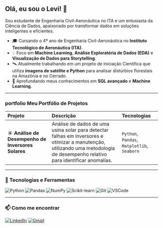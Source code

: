 ## Olá, eu sou o Levi! 👋

Sou estudante de Engenharia Civil-Aeronáutica no ITA e um entusiasta da Ciência de Dados, apaixonado por transformar dados em soluções inteligentes e eficientes.

- 🎓 Cursando o 4º ano de Engenharia Civil-Aeronáutica no **Instituto Tecnológico de Aeronáutica (ITA)**.
- 💡 Foco em **Machine Learning**, **Análise Exploratória de Dados (EDA)** e **Visualização de Dados para Storytelling**.
- 🛰️ Atualmente trabalhando em um projeto de Iniciação Científica que utiliza **imagens de satélite e Python** para analisar distúrbios florestais na Amazônia e no Cerrado.
- 🌱 Aprofundando meus conhecimentos em **SQL avançado** e **Machine Learning**.

---

###  portfolio Meu Portfólio de Projetos

| Projeto | Descrição | Tecnologias |
| :--- | :--- | :--- |
| ☀️ **Análise de Desempenho de Inversores Solares** | Análise de dados de uma usina solar para detectar falhas em inversores e otimizar a manutenção, utilizando uma metodologia de desempenho relativo para identificar anomalias. | `Python`, `Pandas`, `Matplotlib`, `Seaborn` |

---

### 🔧 Tecnologias e Ferramentas

![Python](https://img.shields.io/badge/Python-3776AB?style=for-the-badge&logo=python&logoColor=white)
![Pandas](https://img.shields.io/badge/Pandas-150458?style=for-the-badge&logo=pandas&logoColor=white)
![NumPy](https://img.shields.io/badge/NumPy-013243?style=for-the-badge&logo=numpy&logoColor=white)
![Scikit-learn](https://img.shields.io/badge/scikit--learn-F7931E?style=for-the-badge&logo=scikit-learn&logoColor=white)
![Git](https://img.shields.io/badge/GIT-E44C30?style=for-the-badge&logo=git&logoColor=white)
![VSCode](https://img.shields.io/badge/VSCode-0078D4?style=for-the-badge&logo=visual%20studio%20code&logoColor=white)

---

### 📫 Como me encontrar

[![LinkedIn](https://img.shields.io/badge/LinkedIn-0A66C2?style=for-the-badge&logo=linkedin&logoColor=white)](https://www.linkedin.com/in/levi-de-lima-0ab92026b/)
[![Gmail](https://img.shields.io/badge/Gmail-D14836?style=for-the-badge&logo=gmail&logoColor=white)](mailto:levidelima1234@gmail.com)
